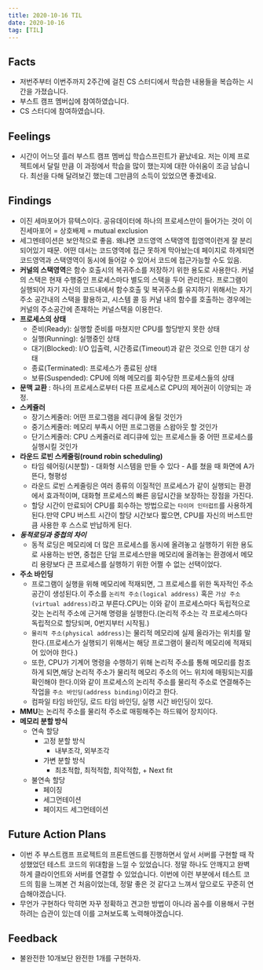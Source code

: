 ```yaml
---
title: 2020-10-16 TIL
date: 2020-10-16
tag: [TIL]
---
```


## Facts

- 저번주부터 이번주까지 2주간에 걸친 CS 스터디에서 학습한 내용들을 복습하는 시간을 가졌습니다.
- 부스트 캠프 멤버십에 참여하였습니다.
- CS 스터디에 참여하였습니다.

## Feelings

- 시간이 어느덧 흘러 부스트 캠프 멤버십 학습스프린트가 끝났네요. 저는 이제 프로젝트에서 달릴 만큼 이 과정에서 학습을 많이 했는지에 대한 아쉬움이 조금 남습니다. 최선을 다해 달려보긴 했는데 그만큼의 소득이 있었으면 좋겠네요.

## Findings

- 이진 세마포어가 뮤텍스이다. 공유데이터에 하나의 프로세스만이 들어가는 것이 이진세마포어 = 상호배제 = mutual exclusion
- 세그멘테이션은 보안적으로 좋음. 왜냐면 코드영역 스택영역 힙영역이런게 잘 분리되어있기 때문. 어떤 데서는 코드영역에 접근 못하게 막아놨는데 페이지로 하게되면 코드영역과 스택영역이 동시에 들어갈 수 있어서 코드에 접근가능할 수도 있음.
- **커널의 스택영역**은 함수 호출시의 복귀주소를 저장하기 위한 용도로 사용한다. 커널의 스택은 현재 수행중인 프로세스마다 별도의 스택을 두어 관리한다. 프로그램이 실행되어 자기 자신의 코드내에서 함수호출 및 복귀주소를 유지하기 위해서는 자기주소 공간내의 스택을 활용하고, 시스템 콜 등 커널 내의 함수를 호출하는 경우에는 커널의 주소공간에 존재하는 커널스택을 이용한다.
- **프로세스의 상태**
    - 준비(Ready): 실행할 준비를 마쳤지만 CPU를 할당받지 못한 상태
    - 실행(Running): 실행중인 상태
    - 대기(Blocked): I/O 입출력, 시간종료(Timeout)과 같은 것으로 인한 대기 상태
    - 종료(Terminated): 프로세스가 종료된 상태
    - 보류(Suspended): CPU에 의해 메모리를 회수당한 프로세스들의 상태
- **문맥 교환** : 하나의 프로세스로부터 다른 프로세스로 CPU의 제어권이 이양되는 과정.
- **스케쥴러**
    - 장기스케줄러: 어떤 프로그램을 레디큐에 올릴 것인가
    - 중기스케줄러: 메모리 부족시 어떤 프로그램을 스왑아웃 할 것인가
    - 단기스케줄러: CPU 스케줄러로 레디큐에 있는 프로세스들 중 어떤 프로세스를 실행시킬 것인가
- **라운드 로빈 스케줄링(round robin scheduling)**
    - 타임 쉐어링(시분할) - 대화형 시스템을 만들 수 있다 - A를 쳤을 때 화면에 A가 뜬다, 형평성
    - 라운드 로빈 스케줄링은 여러 종류의 이질적인 프로세스가 같이 실행되는 환경에서 효과적이며, 대화형 프로세스의 빠른 응답시간을 보장하는 장점을 가진다.
    - 할당 시간이 만료되어 CPU를 회수하는 방법으로는 `타이머 인터럽트`를 사용하게 된다.만약 CPU 버스트 시간이 할당 시간보다 짧으면, CPU를 자신의 버스트만큼 사용한 후 스스로 반납하게 된다.
- ***동적로딩과 중첩의 차이***
    - 동적 로딩은 메모리에 더 많은 프로세스를 동시에 올려놓고 실행하기 위한 용도로 사용하는 반면, 중첩은 단일 프로세스만을 메모리에 올려놓는 환경에서 메모리 용량보다 큰 프로세스를 실행하기 위한 어쩔 수 없는 선택이었다.
- **주소 바인딩**
    - 프로그램이 실행을 위해 메모리에 적재되면, 그 프로세스를 위한 독자적인 주소 공간이 생성된다.이 주소를 `논리적 주소(logical address)` 혹은 `가상 주소(virtual address)`라고 부른다.CPU는 이와 같이 프로세스마다 독립적으로 갖는 논리적 주소에 근거해 명령을 실행한다.(논리적 주소는 각 프로세스마다 독립적으로 할당되며, 0번지부터 시작됨.)
    - `물리적 주소(physical address)`는 물리적 메모리에 실제 올라가는 위치를 말한다.(프로세스가 실행되기 위해서는 해당 프로그램이 물리적 메모리에 적재되어 있어야 한다.)
    - 또한, CPU가 기계어 명령을 수행하기 위해 논리적 주소를 통해 메모리를 참조하게 되면,해당 논리적 주소가 물리적 메모리 주소의 어느 위치에 매핑되는지를 확인해야 한다.이와 같이 프로세스의 논리적 주소를 물리적 주소로 연결해주는 작업을 `주소 바인딩(address binding)`이라고 한다.
    - 컴파일 타임 바인딩, 로드 타임 바인딩, 실행 시간 바인딩이 있다.
- **MMU**는 논리적 주소를 물리적 주소로 매핑해주는 하드웨어 장치이다.
- **메모리 분할 방식**
    - 연속 할당
        - 고정 분할 방식
            - 내부조각, 외부조각
        - 가변 분할 방식
            - 최초적합, 최적적합, 최악적합, + Next fit
    - 불연속 할당
        - 페이징
        - 세그먼테이션
        - 페이지드 세그먼테이션

## Future Action Plans

- 이번 주 부스트캠프 프로젝트의 프론트엔드를 진행하면서 앞서 서버를 구현할 때 작성했었던 테스트 코드의 위대함을 느낄 수 있었습니다. 정말 하나도 안깨지고 완벽하게 클라이언트와 서버를 연결할 수 있었습니다. 이번에 이런 부분에서 테스트 코드의 힘을 느껴본 건 처음이었는데, 정말 좋은 것 같다고 느껴서 앞으로도 꾸준히 연습해야겠습니다.
- 무언가 구현하다 막히면 자꾸 정확하고 견고한 방법이 아니라 꼼수를 이용해서 구현하려는 습관이 있는데 이를 고쳐보도록 노력해야겠습니다.

## Feedback

- 불완전한 10개보단 완전한 1개를 구현하자.
